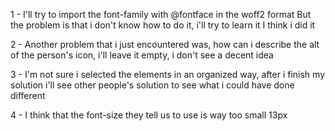 1 - I'll try to import the font-family with @fontface in the woff2 format
But the problem is that i don't know how to do it, i'll try to learn it
I think i did it

2 - Another problem that i just encountered was, how can i describe the alt of the person's icon, i'll leave it empty, i don't see a decent idea

3 - I'm not sure i selected the elements in an organized way, after i finish my solution i'll see other people's solution to see what i could have done different

4 - I think that the font-size they tell us to use is way too small 13px
